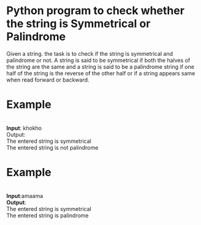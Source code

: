 # Python program to check whether the string is Symmetrical or Palindrome
Given a string. the task is to check if the string is symmetrical and palindrome or not. A string is said to be symmetrical if both the halves of the string are the same and a string is said to be a palindrome string if one half of the string is the reverse of the other half or if a string appears same when read forward or backward.


# Example
<br><b>Input</b>: khokho
<br>Output</b>: 
<br>The entered string is symmetrical
<br>The entered string is not palindrome

# Example
<br><b>Input</b>:amaama
<br><b>Output</b>:
<br>The entered string is symmetrical
<br>The entered string is palindrome
